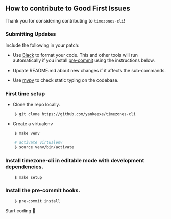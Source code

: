 ## How to contribute to Good First Issues

Thank you for considering contributing to `timezones-cli`!

### Submitting Updates

Include the following in your patch:

- Use [Black](https://github.com/psf/black) to format your code. This and other tools will run automatically if you install [pre-commit](https://github.com/pre-commit/pre-commit-hooks) using the instructions below.

- Update README.md about new changes if it affects the sub-commands.

- Use [mypy](https://github.com/python/mypy) to check static typing on the codebase.

### First time setup

- Clone the repo locally.

```bash
    $ git clone https://github.com/yankeexe/timezones-cli
```

- Create a virtualenv

```bash
    $ make venv

    # activate virtualenv
    $ source venv/bin/activate
```

### Install timezone-cli in editable mode with development dependencies.

```bash
    $ make setup
```

### Install the pre-commit hooks.

```bash
    $ pre-commit install
```

Start coding 🚀
